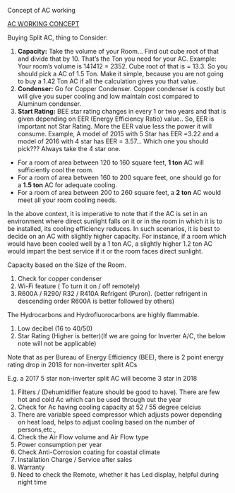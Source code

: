   

  

Concept of AC working

[AC WORKING CONCEPT](https://shoppinaire.blogspot.com/2022/03/a-detailed-guide-to-buying-air.html)

  

  

  

Buying Split AC, thing to Consider:

  

1. **Capacity:** Take the volume of your Room… Find out cube root of that and divide that by 10. That’s the Ton you need for your AC. Example: Your room’s volume is 14*14*12 = 2352. Cube root of that is = 13.3. So you should pick a AC of 1.5 Ton. Make it simple, because you are not going to buy a 1.42 Ton AC if all the calculation gives you that value.
2. **Condenser:** Go for Copper Condenser. Copper condenser is costly but will give you super cooling and low maintain cost compared to Aluminum condenser.
3. **Start Rating:** BEE star rating changes in every 1 or two years and that is given depending on EER (Energy Efficiency Ratio) value.. So, EER is important not Star Rating. More the EER value less the power it will consume. Example, A model of 2015 with 5 Star has EER =3.22 and a model of 2016 with 4 star has EER = 3.57… Which one you should pick??? Always take the 4 star one.

  

- For a room of area between 120 to 160 square feet, **1 ton** AC will sufficiently cool the room.
- For a room of area between 160 to 200 square feet, one should go for a **1.5 ton** AC for adequate cooling.
- For a room of area between 200 to 260 square feet, a **2 ton** AC would meet all your room cooling needs.

  

In the above context, it is imperative to note that if the AC is set in an environment where direct sunlight falls on it or in the room in which it is to be installed, its cooling efficiency reduces. In such scenarios, it is best to decide on an AC with slightly higher capacity. For instance, if a room which would have been cooled well by a 1 ton AC, a slightly higher 1.2 ton AC would impart the best service if it or the room faces direct sunlight.

  

  

Capacity based on the Size of the Room.

1. Check for copper condenser
2. Wi-Fi feature ( To turn it on / off remotely)
3. R600A / R290/ R32 / R410A Refrigent (Puron). (better refrigent in descending order R600A is better followed by others)

The Hydrocarbons and Hydrofluorocarbons are highly flammable.

1. Low decibel (16 to 40/50)
2. Star Rating (Higher is better)(If we are going for Inverter A/C, the below note will not be applicable)

Note that as per Bureau of Energy Efficiency (BEE), there is 2 point energy rating drop in 2018 for non-inverter split ACs

E.g. a 2017 5 star non-inverter split AC will become 3 star in 2018

1. Filters / (Dehumidifier feature should be good to have). There are few hot and cold Ac which can be used through out the year
2. Check for Ac having cooling capacity at 52 / 55 degree celcius
3. There are variable speed compressor which adjusts power depending on heat load, helps to adjust cooling based on the number of persons,etc.,
4. Check the Air Flow volume and Air Flow type
5. Power consumption per year
6. Check Anti-Corrosion coating for coastal climate
7. Installation Charge / Service after sales
8. Warranty
9. Need to check the Remote, whether it has Led display, helpful during night time